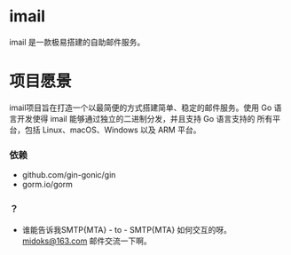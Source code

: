 # imail

imail 是一款极易搭建的自助邮件服务。

# 项目愿景

imail项目旨在打造一个以最简便的方式搭建简单、稳定的邮件服务。使用 Go 语言开发使得 imail 能够通过独立的二进制分发，并且支持 Go 语言支持的 所有平台，包括 Linux、macOS、Windows 以及 ARM 平台。

### 依赖

- github.com/gin-gonic/gin
- gorm.io/gorm

### ？

- 谁能告诉我SMTP{MTA} - to - SMTP{MTA} 如何交互的呀。 midoks@163.com 邮件交流一下啊。
